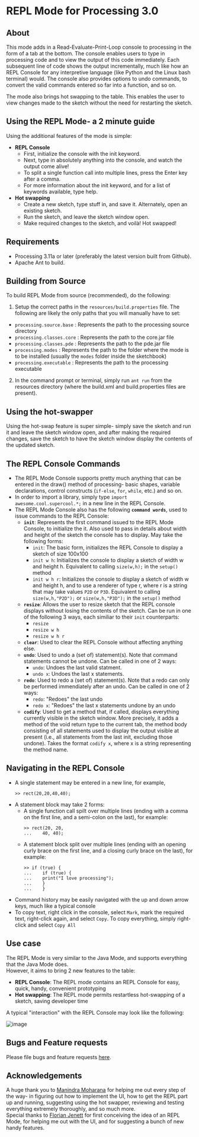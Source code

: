 REPL Mode for Processing 3.0
============================

About
-----
This mode adds in a Read-Evaluate-Print-Loop console to processing in the form of a tab at the bottom. The console enables users to type in processing code and to view the output of this code immediately. Each subsequent line of code shows the output incrementally, much like how an REPL Console for any interpretive language (like Python and the Linux bash terminal) would. The console also provides options to undo commands, to convert the valid commands entered so far into a function, and so on.  
  
The mode also brings hot swapping to the table. This enables the user to view changes made to the sketch without the need for restarting the sketch.

Using the REPL Mode- a 2 minute guide
-------------------------------------

Using the additional features of the mode is simple:

*   **REPL Console**
    *   First, initialize the console with the init keyword.
    *   Next, type in absolutely anything into the console, and watch the output come alive!
    *   To split a single function call into multiple lines, press the Enter key after a comma.
    *   For more information about the init keyword, and for a list of keywords available, type help.
*   **Hot swapping**
    *   Create a new sketch, type stuff in, and save it. Alternately, open an existing sketch.
    *   Run the sketch, and leave the sketch window open.
    *   Make required changes to the sketch, and voilà! Hot swapped!


Requirements
------------
* Processing 3.11a or later (preferably the latest version built from Github).
* Apache Ant to build.

Building from Source
---------------------
To build REPL Mode from source (recommended), do the following:

1. Setup the correct paths in the `resources/build.properties` file. The following are likely the only paths that you will manually have to set:
  * `processing.source.base` : Represents the path to the processing source directory
  * `processing.classes.core` : Represents the path to the core.jar file
  * `processing.classes.pde` : Represents the path to the pde.jar file
  * `processing.modes` : Represents the path to the folder where the mode is to be installed (usually the `modes` folder inside the sketchbook)
  * `processing.executable` : Represents the path to the processing executable

2. In the command prompt or terminal, simply run `ant run` from the resources directory (where the build.xml and build.properties files are present).

Using the hot-swapper
---------------------

Using the hot-swap feature is super simple- simply save the sketch and run it and leave the sketch window open, and after making the required changes, save the sketch to have the sketch window display the contents of the updated sketch.

The REPL Console Commands
-------------------------
* The REPL Mode Console supports pretty much anything that can be entered in the draw() method of processing- basic shapes, variable declarations, control constructs (`if-else`, `for`, `while`, etc.) and so on.
* In order to import a library, simply type `import awesome.cool.supercool.*;` in a new line in the REPL Console.
* The REPL Mode Console also has the following **`command words`**, used to issue commands to the REPL Console:
  * **`init`**: Represents the first command issued to the REPL Mode Console, to initialize the it. Also used to pass in details about width and height of the sketch the console has to display. May take the following forms:
    * `init`: The basic form, initializes the REPL Console to display a sketch of size 100x100
    * `init w h`: Initializes the console to display a sketch of width w and height h. Equivalent to calling `size(w,h);` in the `setup()` method
    * `init w h r`: Initializes the console to display a sketch of width w and height h, and to use a renderer of type r, where r is a string that may take values `P2D` or `P3D`. Equivalent to calling `size(w,h,"P2D");` or `size(w,h,"P3D");` in the `setup()` method
  * **`resize`**: Allows the user to resize sketch that the REPL console displays without losing the contents of the sketch. Can be run in one of the following 3 ways, each similiar to their `init` counterparts:
    * `resize`
    * `resize w h`
    * `resize w h r`
  * **`clear`**: Used to clear the REPL Console without affecting anything else.
  * **`undo`**: Used to undo a (set of) statement(s). Note that command statements cannot be undone. Can be called in one of 2 ways:
    * `undo`: Undoes the last valid statment.
    * `undo x`: Undoes the last x statements.
  * **`redo`**: Used to redo a (set of) statement(s). Note that a redo can only be performed immendiately after an undo. Can be called in one of 2 ways:
    * `redo`: "Redoes" the last undo
    * `redo x`: "Redoes" the last x statements undone by an undo
  * **`codify`**: Used to get a method that, if called, displays everything currently visible in the sketch window. More precisely, it adds a method of the void return type to the current tab, the method body consisting of all statements used to display the output visible at present (i.e., all statements from the last init, excluding those undone). Takes the format `codify x`, where x is a string representing the method name.

Navigating in the REPL Console
------------------------------
* A single statement may be entered in a new line, for example,
  ```
  >> rect(20,20,40,40);
  ```
* A statement block may take 2 forms:
  * A single function call spilt over multiple lines (ending with a comma on the first line, and a semi-colon on the last), for example:
    ```
    >> rect(20, 20, 
    ...    40, 40);
    ```
  * A statement block split over multiple lines (ending with an opening curly brace on the first line, and a closing curly brace on the last), for example:
    ```
    >> if (true) {
    ...    if (true) {
    ...    print("I love processing");
    ...    }
    ...    }
    ```
* Command history may be easily navigated with the up and down arrow keys, much like a typical console
* To copy text, right click in the console, select `Mark`, mark the required text, right-click again, and select `Copy`. To copy everything, simply right-click and select `Copy All`

Use case
---------
The REPL Mode is very similar to the Java Mode, and supports everything that the Java Mode does.  
However, it aims to bring 2 new features to the table:

*   **REPL Console**: The REPL mode contains an REPL Console for easy, quick, handy, convenient prototyping
*   **Hot swapping**: The REPL mode permits restartless hot-swapping of a sketch, saving developer time

A typical "interaction" with the REPL Console may look like the following:

![image](https://joelmoniz.files.wordpress.com/2015/06/repl_output_usecase.png?w=716)

Bugs and Feature requests
-------------------------
Please file bugs and feature requests [here](https://github.com/joelmoniz/REPLmode/issues).

Acknowledgements
----------------
A huge thank you to [Manindra Moharana](http://www.mkmoharana.com/) for helping me out every step of the way- in figuring out how to implement the UI, how to get the REPL part up and running, suggesting using the hot swapper, reviewing and testing everything extremely thoroughly, and so much more.  
Special thanks to [Florian Jenett](http://www.florianjenett.de/) for first conceiving the idea of an REPL Mode, for helping me out with the UI, and for suggesting a bunch of new handy features.
